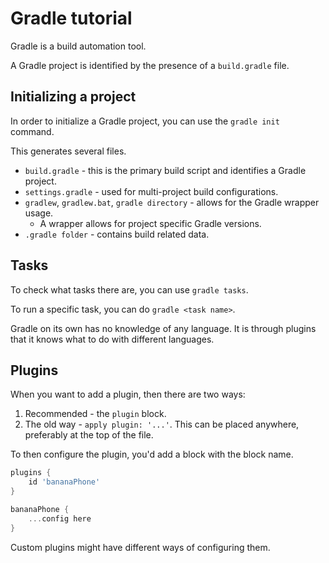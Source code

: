 # Gradle tutorial

Gradle is a build automation tool.

A Gradle project is identified by the presence of a `build.gradle` file.

## Initializing a project

In order to initialize a Gradle project, you can use the `gradle init` command.

This generates several files.

* `build.gradle` - this is the primary build script and identifies a Gradle project.
* `settings.gradle` - used for multi-project build configurations.
* `gradlew`, `gradlew.bat`, `gradle directory` - allows for the Gradle wrapper usage. 
  * A wrapper allows for project specific Gradle versions.
* `.gradle folder` - contains build related data.

## Tasks

To check what tasks there are, you can use `gradle tasks`.

To run a specific task, you can do `gradle <task name>`.

Gradle on its own has no knowledge of any language. 
It is through plugins that it knows what to do with different languages.

## Plugins

When you want to add a plugin, then there are two ways:
1. Recommended - the `plugin` block.
2. The old way - `apply plugin: '...'`. This can be placed anywhere, preferably at the top of the file.

To then configure the plugin, you'd add a block with the block name.

```build.gradle
plugins {
    id 'bananaPhone'
}

bananaPhone {
    ...config here
}
```

Custom plugins might have different ways of configuring them.